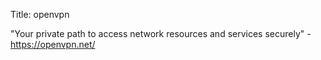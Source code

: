 Title: openvpn

"Your private path to access network resources and services securely" - <https://openvpn.net/>
